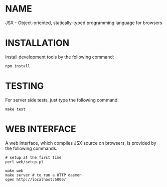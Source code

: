 NAME
=======================

JSX - Object-oriented, statically-typed programming language for browsers

INSTALLATION
=======================

Install development tools by the following command:

    npm install

TESTING
=======================

For server side tests, just type the following command:

    make test

WEB INTERFACE
=======================

A web interface, which compiles JSX source on browsers, is
provided by the following commands.

    # setup at the first time
    perl web/setup.pl

    make web
    make server # to run a HTTP daemon
    open http://localhost:5000/

